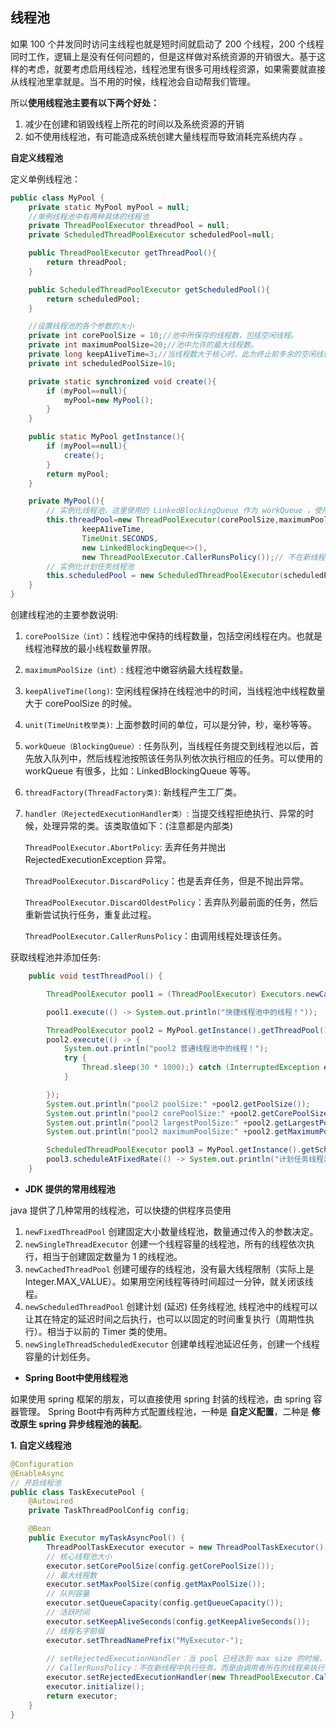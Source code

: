 ## 线程池

如果 100 个并发同时访问主线程也就是短时间就启动了 200 个线程，200 个线程同时工作，逻辑上是没有任何问题的，但是这样做对系统资源的开销很大。基于这样的考虑，就要考虑启用线程池，线程池里有很多可用线程资源，如果需要就直接从线程池里拿就是。当不用的时候，线程池会自动帮我们管理。

所以**使用线程池主要有以下两个好处：**

1. 减少在创建和销毁线程上所花的时间以及系统资源的开销 
2. 如不使用线程池，有可能造成系统创建大量线程而导致消耗完系统内存 。

**自定义线程池**

定义单例线程池：

```java
public class MyPool {
	private static MyPool myPool = null;
	//单例线程池中有两种具体的线程池
	private ThreadPoolExecutor threadPool = null;
	private ScheduledThreadPoolExecutor scheduledPool=null;

	public ThreadPoolExecutor getThreadPool(){
		return threadPool;
	}

	public ScheduledThreadPoolExecutor getScheduledPool(){
		return scheduledPool;
	}

	//设置线程池的各个参数的大小
	private int corePoolSize = 10;//池中所保存的线程数，包括空闲线程。
	private int maximumPoolSize=20;//池中允许的最大线程数。
	private long keepA1iveTime=3;//当线程数大于核心时，此为终止前多余的空闲线程等待新任务的最长时间。
	private int scheduledPoolSize=10;

	private static synchronized void create(){
		if (myPool==null){
			myPool=new MyPool();
		}
	}

	public static MyPool getInstance(){
		if (myPool==null){
			create();
		}
		return myPool;
	}

	private MyPool(){
		// 实例化线程池，这里使用的 LinkedBlockingQueue 作为 workQueue ，使用 DiscardOldestPolicy 作为 handler
		this.threadPool=new ThreadPoolExecutor(corePoolSize,maximumPoolSize,
				keepA1iveTime,
				TimeUnit.SECONDS,
				new LinkedBlockingDeque<>(),
				new ThreadPoolExecutor.CallerRunsPolicy());// 不在新线程中执行任务，而是由调用者所在的线程来执行
		// 实例化计划任务线程池
		this.scheduledPool = new ScheduledThreadPoolExecutor(scheduledPoolSize);
	}
}
```

创建线程池的主要参数说明:

1. `corePoolSize（int）`：线程池中保持的线程数量，包括空闲线程在内。也就是线程池释放的最小线程数量界限。

2. `maximumPoolSize（int）`: 线程池中嫩容纳最大线程数量。

3. `keepAliveTime(long)`: 空闲线程保持在线程池中的时间，当线程池中线程数量大于 corePoolSize 的时候。

4. `unit(TimeUnit枚举类)`: 上面参数时间的单位，可以是分钟，秒，毫秒等等。

5. `workQueue（BlockingQueue）`: 任务队列，当线程任务提交到线程池以后，首先放入队列中，然后线程池按照该任务队列依次执行相应的任务。可以使用的 workQueue 有很多，比如：LinkedBlockingQueue 等等。

6. `threadFactory(ThreadFactory类)`: 新线程产生工厂类。

7. `handler（RejectedExecutionHandler类）`: 当提交线程拒绝执行、异常的时候，处理异常的类。该类取值如下：(注意都是内部类) 

   

   `ThreadPoolExecutor.AbortPolicy`: 丢弃任务并抛出RejectedExecutionException 异常。 

   `ThreadPoolExecutor.DiscardPolicy`：也是丢弃任务，但是不抛出异常。

   `ThreadPoolExecutor.DiscardOldestPolicy`：丢弃队列最前面的任务，然后重新尝试执行任务，重复此过程。 

   `ThreadPoolExecutor.CallerRunsPolicy`：由调用线程处理该任务。

获取线程池并添加任务:

```java
	public void testThreadPool() {

		ThreadPoolExecutor pool1 = (ThreadPoolExecutor) Executors.newCachedThreadPool();

		pool1.execute(() -> System.out.println("快捷线程池中的线程！"));

		ThreadPoolExecutor pool2 = MyPool.getInstance().getThreadPool();
		pool2.execute(() -> {
			System.out.println("pool2 普通线程池中的线程！");
			try {
				Thread.sleep(30 * 1000);} catch (InterruptedException e) {e.printStackTrace();
			}

		});
		System.out.println("pool2 poolSize:" +pool2.getPoolSize());
		System.out.println("pool2 corePoolSize:" +pool2.getCorePoolSize());
		System.out.println("pool2 largestPoolSize:" +pool2.getLargestPoolSize());
		System.out.println("pool2 maximumPoolSize:" +pool2.getMaximumPoolSize());

		ScheduledThreadPoolExecutor pool3 = MyPool.getInstance().getScheduledPool();
		pool3.scheduleAtFixedRate(() -> System.out.println("计划任务线程池中的线程！"), 0, 5000, TimeUnit.MILLISECONDS);
	}
```

- **JDK 提供的常用线程池**

java 提供了几种常用的线程池，可以快捷的供程序员使用

1. `newFixedThreadPool` 创建固定大小数量线程池，数量通过传入的参数决定。
2. `newSingleThreadExecutor` 创建一个线程容量的线程池，所有的线程依次执行，相当于创建固定数量为 1 的线程池。
3. `newCachedThreadPool` 创建可缓存的线程池，没有最大线程限制（实际上是 Integer.MAX_VALUE）。如果用空闲线程等待时间超过一分钟，就关闭该线程。
4. `newScheduledThreadPool` 创建计划 (延迟) 任务线程池, 线程池中的线程可以让其在特定的延迟时间之后执行，也可以以固定的时间重复执行（周期性执行）。相当于以前的 Timer 类的使用。
5. `newSingleThreadScheduledExecutor` 创建单线程池延迟任务，创建一个线程容量的计划任务。

- **Spring Boot中使用线程池**

如果使用 spring 框架的朋友，可以直接使用 spring 封装的线程池，由 spring 容器管理。 Spring Boot中有两种方式配置线程池，一种是 **自定义配置**，二种是 **修改原生 spring 异步线程池的装配**。

**1. 自定义线程池**

```java
@Configuration
@EnableAsync
// 开启线程池
public class TaskExecutePool {
    @Autowired
    private TaskThreadPoolConfig config;

    @Bean
    public Executor myTaskAsyncPool() {
        ThreadPoolTaskExecutor executor = new ThreadPoolTaskExecutor();
        // 核心线程池大小
        executor.setCorePoolSize(config.getCorePoolSize());
        // 最大线程数
        executor.setMaxPoolSize(config.getMaxPoolSize());
        // 队列容量
        executor.setQueueCapacity(config.getQueueCapacity());
        // 活跃时间
        executor.setKeepAliveSeconds(config.getKeepAliveSeconds());
        // 线程名字前缀
        executor.setThreadNamePrefix("MyExecutor-");
        
        // setRejectedExecutionHandler：当 pool 已经达到 max size 的时候，如何处理新任务
        // CallerRunsPolicy：不在新线程中执行任务，而是由调用者所在的线程来执行
        executor.setRejectedExecutionHandler(new ThreadPoolExecutor.CallerRunsPolicy());
        executor.initialize();
        return executor;
    }
}
```
